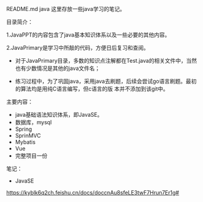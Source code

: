 README.md
java
这里存放一些java学习的笔记。

目录简介：

1.JavaPPT的内容包含了java基本知识体系以及一些必要的其他内容。

2.JavaPrimary是学习中所敲的代码，方便日后复习和查阅。
  -  对于JavaPrimary目录，多数的知识点注解都在Test.java的相关文件中，当然也有少数情况是其他的java文件名；

  -  练习过程中，为了巩固java，采用java去刷题，后续会尝试go语言刷题。最初的算法均是用纯C语言编写，但c语言的版 本并不添加到该git中。

主要内容：
  -  java基础语法知识体系，即JavaSE。
  -  数据库，mysql
  -  Spring
  -  SprinMVC
  -  Mybatis
  -  Vue
  -  完整项目一份

笔记：
- JavaSE

 https://kyblk6q2ch.feishu.cn/docs/doccnAu8sfeLE3twF7Hrun7Er1g#

